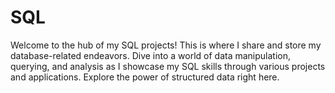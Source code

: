# SQL
Welcome to the hub of my SQL projects! This is where I share and store my database-related endeavors. Dive into a world of data manipulation, querying, and analysis as I showcase my SQL skills through various projects and applications. Explore the power of structured data right here.
